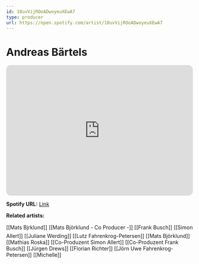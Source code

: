 ```yaml
---
id: 18uvVijROoADwoyeuXEwA7
type: producer
url: https://open.spotify.com/artist/18uvVijROoADwoyeuXEwA7
---
```

# Andreas Bärtels

<iframe style="border-radius:12px" src="https://open.spotify.com/embed/artist/18uvVijROoADwoyeuXEwA7" width="100%" height="352" frameBorder="0" allowfullscreen="" allow="autoplay; clipboard-write; encrypted-media; fullscreen; picture-in-picture" loading="lazy"></iframe>

**Spotify URL:** [Link](https://open.spotify.com/artist/18uvVijROoADwoyeuXEwA7)

**Related artists:**

[[Mats Bjrklund]]
[[Mats Björklund - Co Producer -]]
[[Frank Busch]]
[[Simon Allert]]
[[Juliane Werding]]
[[Lutz Fahrenkrog-Petersen]]
[[Mats Björklund]]
[[Mathias Roska]]
[[Co-Produzent Simon Allert]]
[[Co-Produzent Frank Busch]]
[[Jürgen Drews]]
[[Florian Richter]]
[[Jörn Uwe Fahrenkrog-Petersen]]
[[Michelle]]
